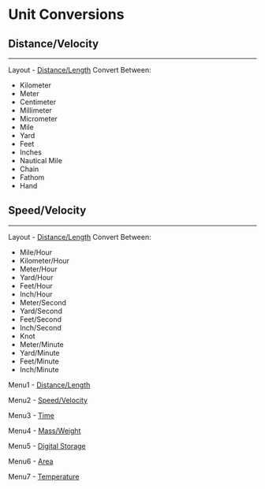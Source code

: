Unit Conversions
===================

## Distance/Velocity
-----
Layout - <a href="https://github.com/sagargarg/UnitConversion/blob/master/menu1_layout.xml">Distance/Length</a>
Convert Between:
* Kilometer
* Meter
* Centimeter
* Millimeter
* Micrometer
* Mile
* Yard
* Feet
* Inches
* Nautical Mile
* Chain
* Fathom
* Hand

## Speed/Velocity
-----
Layout - <a href="https://github.com/sagargarg/UnitConversion/blob/master/menu2_layout.xml">Distance/Length</a>
Convert Between:
* Mile/Hour
* Kilometer/Hour
* Meter/Hour
* Yard/Hour
* Feet/Hour
* Inch/Hour
* Meter/Second
* Yard/Second
* Feet/Second
* Inch/Second
* Knot
* Meter/Minute
* Yard/Minute
* Feet/Minute
* Inch/Minute



<p>Menu1 - <a href="https://github.com/sagargarg/UnitConversion/blob/master/menu1_layout.xml">Distance/Length</a></p>
<p>Menu2 - <a href="https://github.com/sagargarg/UnitConversion/blob/master/menu2_layout.xml">Speed/Velocity</a></p>
<p>Menu3 - <a href="https://github.com/sagargarg/UnitConversion/blob/master/menu3_layout.xml">Time</a></p>
<p>Menu4 - <a href="https://github.com/sagargarg/UnitConversion/blob/master/menu4_layout.xml">Mass/Weight</a></p>
<p>Menu5 - <a href="https://github.com/sagargarg/UnitConversion/blob/master/menu5_layout.xml">Digital Storage</a></p>
<p>Menu6 - <a href="https://github.com/sagargarg/UnitConversion/blob/master/menu6_layout.xml">Area</a></p>
<p>Menu7 - <a href="https://github.com/sagargarg/UnitConversion/blob/master/menu7_layout.xml">Temperature</a></p>
